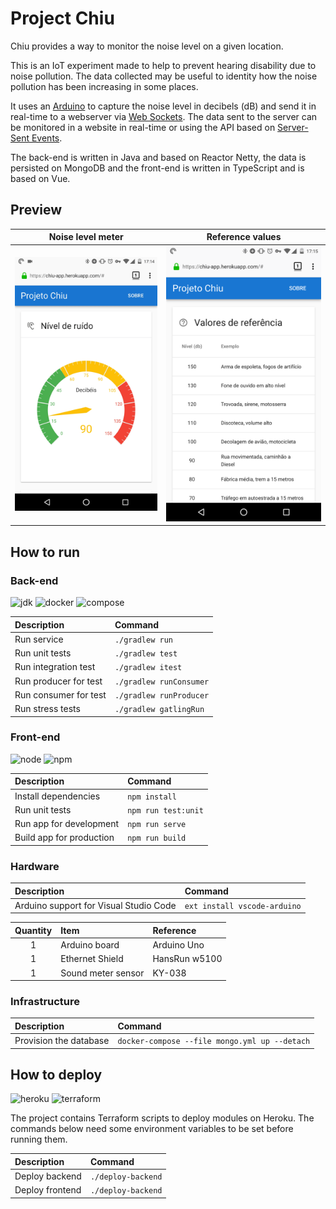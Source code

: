 # Project Chiu

Chiu provides a way to monitor the noise level on a given location.

This is an IoT experiment made to help to prevent hearing disability due to noise pollution. The data collected may be useful to identity how the noise pollution has been increasing in some places.

It uses an [Arduino](https://arduino.cc) to capture the noise level in decibels (dB) and send it in real-time to a webserver via [Web Sockets](https://developer.mozilla.org/en-US/docs/Web/API/WebSockets_API). The data sent to the server can be monitored in a website in real-time or using the API based on [Server-Sent Events](https://developer.mozilla.org/en-US/docs/Web/API/Server-sent_events).

The back-end is written in Java and based on Reactor Netty, the data is persisted on MongoDB and the front-end is written in TypeScript and is based on Vue.

## Preview

| Noise level meter | Reference values |
| :---: | :---: |
| ![Website showing noise level in real-time using a chart](./docs/preview-meter.gif) | ![Table with common noise levels for comparison](./docs/preview-level.png) |

## How to run

### Back-end

![jdk] ![docker] ![compose]

| Description | Command |
| :--- | :--- |
| Run service | `./gradlew run` |
| Run unit tests | `./gradlew test` |
| Run integration test | `./gradlew itest` |
| Run producer for test | `./gradlew runConsumer` |
| Run consumer for test | `./gradlew runProducer` |
| Run stress tests | `./gradlew gatlingRun` |

[jdk]: https://img.shields.io/badge/jdk-1.8-5481A0.svg?style=for-the-badge "JDK 1.8"
[docker]: https://img.shields.io/badge/docker-19.03-007BFF.svg?style=for-the-badge "Docker 19.03"
[compose]: https://img.shields.io/badge/docker--compose-1.2-039BC6.svg?style=for-the-badge "Docker Compose 1.2"

### Front-end

![node] ![npm]

| Description | Command |
| :--- | :--- |
| Install dependencies | `npm install` |
| Run unit tests | `npm run test:unit` |
| Run app for development | `npm run serve` |
| Build app for production | `npm run build` |

[node]: https://img.shields.io/badge/node-12-73B657.svg?style=for-the-badge "Node 12"
[npm]: https://img.shields.io/badge/npm-6-C93B39.svg?style=for-the-badge "NPM 6"

### Hardware

| Description | Command |
| :--- | :--- |
| Arduino support for Visual Studio Code | `ext install vscode-arduino` |

| Quantity | Item | Reference |
| :---: | :--- | :--- |
| 1 | Arduino board | Arduino Uno |
| 1 | Ethernet Shield | HansRun w5100 |
| 1 | Sound meter sensor | KY-038 |

### Infrastructure

| Description | Command |
| :--- | :--- |
| Provision the database | `docker-compose --file mongo.yml up --detach` |

## How to deploy

![heroku] ![terraform]

The project contains Terraform scripts to deploy modules on Heroku. The commands below need some environment variables to be set before running them.

| Description | Command |
| :--- | :--- |
| Deploy backend | `./deploy-backend` |
| Deploy frontend | `./deploy-backend` |

[heroku]: https://img.shields.io/badge/provider-heroku-9E7CC1.svg?style=for-the-badge "Heroku"
[terraform]: https://img.shields.io/badge/terraform-0.12-5C4EE5.svg?style=for-the-badge "Terraform 0.12"